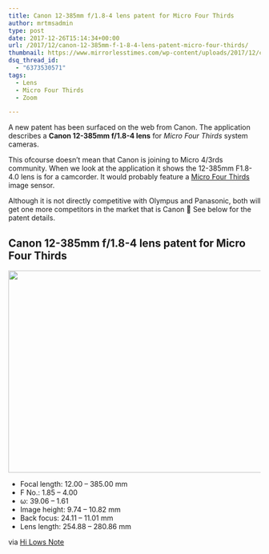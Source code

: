 ```yaml
---
title: Canon 12-385mm f/1.8-4 lens patent for Micro Four Thirds
author: mrtmsadmin
type: post
date: 2017-12-26T15:14:34+00:00
url: /2017/12/canon-12-385mm-f-1-8-4-lens-patent-micro-four-thirds/
thumbnail: https://www.mirrorlesstimes.com/wp-content/uploads/2017/12/canon-patent-12-385mm-f-1-8-4-lens-micro-four-thirds.jpg
dsq_thread_id:
  - "6373530571"
tags:
  - Lens
  - Micro Four Thirds
  - Zoom

---
```

A new patent has been surfaced on the web from Canon. The application describes a **Canon 12-385mm f/1.8-4 lens** for _Micro Four Thirds_ system cameras.

<p class="p1">
  <span class="s1">This ofcourse doesn&#8217;t mean that Canon is joining to Micro 4/3rds community. When we look at the application it shows the 12-385mm F1.8-4.0 lens is for a camcorder. It would probably feature a <a href="https://www.mirrorlesstimes.com/tags/micro-four-thirds/" target="_blank" rel="noopener">Micro Four Thirds</a> image sensor. </span>
</p>

Although it is not directly competitive with Olympus and Panasonic, both<span class="s1"> will get one more competitors in the market that is Canon 🙂 See below for the patent details. </span><!--more-->

## Canon 12-385mm f/1.8-4 lens patent for Micro Four Thirds

[<img class="aligncenter size-full wp-image-1577" src="https://i0.wp.com/www.mirrorlesstimes.com/wp-content/uploads/2017/12/canon-patent-12-385mm-f-1-8-4-lens-micro-four-thirds.jpg?resize=600%2C404&#038;ssl=1" alt="" width="600" height="404" srcset="https://i0.wp.com/www.mirrorlesstimes.com/wp-content/uploads/2017/12/canon-patent-12-385mm-f-1-8-4-lens-micro-four-thirds.jpg?w=900&ssl=1 900w, https://i0.wp.com/www.mirrorlesstimes.com/wp-content/uploads/2017/12/canon-patent-12-385mm-f-1-8-4-lens-micro-four-thirds.jpg?resize=446%2C300&ssl=1 446w, https://i0.wp.com/www.mirrorlesstimes.com/wp-content/uploads/2017/12/canon-patent-12-385mm-f-1-8-4-lens-micro-four-thirds.jpg?resize=768%2C517&ssl=1 768w" sizes="(max-width: 600px) 100vw, 600px" data-recalc-dims="1" />][1]

  * Focal length: 12.00 – 385.00 mm
  * F No.: 1.85 – 4.00
  * ω: 39.06 – 1.61
  * Image height: 9.74 – 10.82 mm
  * Back focus: 24.11 – 11.01 mm
  * Lens length: 254.88 – 280.86 mm

via <a href="http://hi-lows-note.blog.so-net.ne.jp/2017-12-22" target="_blank" rel="nofollow noopener">Hi Lows Note</a>

 [1]: https://i0.wp.com/www.mirrorlesstimes.com/wp-content/uploads/2017/12/canon-patent-12-385mm-f-1-8-4-lens-micro-four-thirds.jpg?ssl=1